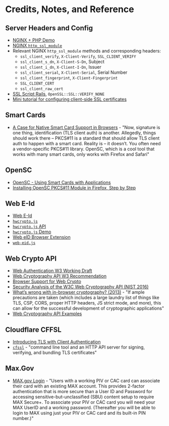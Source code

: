 # Credits, Notes, and Reference

## Server Headers and Config

  + [NGINX + PHP Demo](https://gist.github.com/brodygov/6fadd5eb0b1ecc90f27824197b31b80f#file-nginx-default-conf)
  + [NGINX `http_ssl_module`](http://nginx.org/en/docs/http/ngx_http_ssl_module.html)
  + Relevant NGINX `http_ssl_module` methods and corresponding headers:
    + `ssl_client_verify`, `X-Client-Verify`, `SSL_CLIENT_VERIFY`
    + `ssl_client_s_dn`, `X-Client-S-Dn`, Subject
    + `ssl_client_i_dn`, `X-Client-I-Dn`, Issuer
    + `ssl_client_serial`, `X-Client-Serial`, Serial Number
    + `ssl_client_fingerprint`, `X-Client-Fingerprint`
    + `SSL_CLIENT_CERT`
    + `ssl_client_raw_cert`
  + [SSL Script Rails](https://github.com/brockgr/rack-handler-apache/blob/master/examples/ssl-script-rails), `OpenSSL::SSL::VERIFY_NONE`
  + [Mini tutorial for configuring client-side SSL certificates](https://gist.github.com/mtigas/952344)

## Smart Cards

  + [A Case for Native Smart Card Support in Browsers](https://techblog.bozho.net/case-native-smart-card-support-browsers/) - "Now, signature is one thing, identification (TLS client auth) is another. Allegedly, things should work there – PKCS#11 is a standard that should allow TLS client auth to happen with a smart card. Reality is – it doesn’t. You often need a vendor-specific PKCS#11 library. OpenSC, which is a cool tool that works with many smart cards, only works with Firefox and Safari"

## OpenSC

  + [OpenSC - Using Smart Cards with Applications](https://github.com/OpenSC/OpenSC/wiki/Using-smart-cards-with-applications)
  + [Installing OpenSC PKCS#11 Module in Firefox, Step by Step](https://github.com/OpenSC/OpenSC/wiki/Installing-OpenSC-PKCS%2311-Module-in-Firefox%2C-Step-by-Step)

## Web E-Id

  + [Web E-Id](https://hwcrypto.github.io/)
  + [`hwcrypto.js`](https://github.com/hwcrypto/hwcrypto.js)
  + [`hwcrypto.js` API](https://github.com/hwcrypto/hwcrypto.js/wiki/API)
  + [`hwcrypto.js` Demo](https://hwcrypto.github.io/demo/)
  + [Web eID Browser Extension](https://github.com/web-eid/web-eid-extension)
  + [`web-eid.js`](https://github.com/web-eid/web-eid.js)

## Web Crypto API

  + [Web Authentication W3 Working Draft](https://www.w3.org/TR/webauthn/)
  + [Web Cryptography API W3 Recommendation](https://www.w3.org/TR/WebCryptoAPI/)
  + [Browser Support for Web Crypto](https://caniuse.com/#feat=cryptography)
  + [Security Analysis of the W3C Web Cryptography API (NIST 2016)](https://csrc.nist.gov/csrc/media/events/ssr-2016-security-standardisation-research/documents/presentation-mon-halpin.pdf)
  + [What’s wrong with in-browser cryptography? (2013)](https://tonyarcieri.com/whats-wrong-with-webcrypto) - "If ample precautions are taken (which includes a large laundry list of things like TLS, CSP, CORS, proper HTTP headers, JS strict mode, and more), this can allow for the successful development of cryptographic applications"
  + [Web Cryptography API Examples](https://github.com/diafygi/webcrypto-examples)

## Cloudflare CFFSL

  + [Introducing TLS with Client Authentication](https://blog.cloudflare.com/introducing-tls-client-auth/)
  + [`cfssl`](https://github.com/cloudflare/cfssl) - "command line tool and an HTTP API server for signing, verifying, and bundling TLS certificates"

## Max.Gov

  + [MAX.gov Login](https://login.max.gov/cas/login) - "Users with a working PIV or CAC card can associate their card with an existing MAX account. This provides 2-factor authentication that is more secure than a User ID and Password for accessing sensitive-but-unclassified (SBU) content setup to require MAX Secure+. To associate your PIV or CAC card you will need your MAX UserID and a working password. (Thereafter you will be able to login to MAX using just your PIV or CAC card and its built-in PIN number.)"
